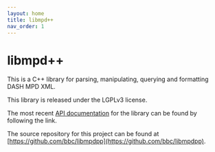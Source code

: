 ```yaml
---
layout: home
title: libmpd++
nav_order: 1
---
```

# libmpd++

This is a C++ library for parsing, manipulating, querying and formatting DASH MPD XML.

This library is released under the LGPLv3 license.

The most recent [API documentation](api/current.html) for the library can be found by following the link.

The source repository for this project can be found at [https://github.com/bbc/libmpdpp](https://github.com/bbc/libmpdpp).
